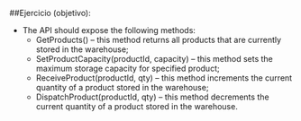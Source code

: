 ##Ejercicio (objetivo):

- The API should expose the following methods:
  - GetProducts() – this method returns all products that are currently stored in the warehouse;
  - SetProductCapacity(productId, capacity) – this method sets the maximum storage capacity for specified product;
  - ReceiveProduct(productId, qty) – this method increments the current quantity of a product stored in the warehouse;
  - DispatchProduct(productId, qty) – this method decrements the current quantity of a product stored in the warehouse.
